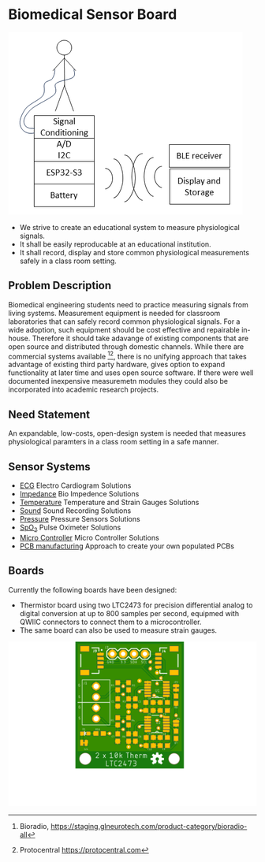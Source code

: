 # Biomedical Sensor Board

![alt text](./Concept.png)

- We strive to create an educational system to measure physiological signals. 
- It shall be easily reproducable at an educational institution.
- It shall record, display and store common physiological measurements safely in a class room setting.

## Problem Description

Biomedical engineering students need to practice measuring signals from living systems.
Measurement equipment is needed for classroom laboratories that can safely record common physiological signals.
For a wide adoption, such equipment should be cost effective and repairable in-house. 
Therefore it should take adavange of existing components that are open source and distributed through domestic channels.
While there are commercial systems available [^1][^2], there is no unifying approach that takes advantage of existing third party hardware, gives option to expand functionality at later time and uses open source software. If there were well documented inexpensive measuremetn modules they could also be incorporated into academic research projects.

[^1]: Bioradio, https://staging.glneurotech.com/product-category/bioradio-all
[^2]: Protocentral https://protocentral.com

## Need Statement

An expandable, low-costs, open-design system is needed that measures physiological paramters in a class room setting in a safe manner.

## Sensor Systems

- [ECG](ecg.md) Electro Cardiogram Solutions
- [Impedance](impedance.md) Bio Impedence Solutions
- [Temperature](temperature.md) Temperature and Strain Gauges Solutions
- [Sound](sound.md) Sound Recording Solutions
- [Pressure](pressure.md) Pressure Sensors Solutions
- [SpO<sub>2</sub>](spo2.md) Pulse Oximeter Solutions
- [Micro Controller](microcontroller.md) Micro Controller Solutions
- [PCB manufacturing](pcbmanufacturing.md) Approach to create your own populated PCBs

## Boards

Currently the following boards have been designed:

- Thermistor board using two LTC2473 for precision differential analog to digital conversion at up to 800 samples per second, equipmed with QWIIC connectors to connect them to a microcontroller.
- The same board can also be used to measure strain gauges.

![alt text](./Thermistor_Board/LTC2473CDR1_top.png)

